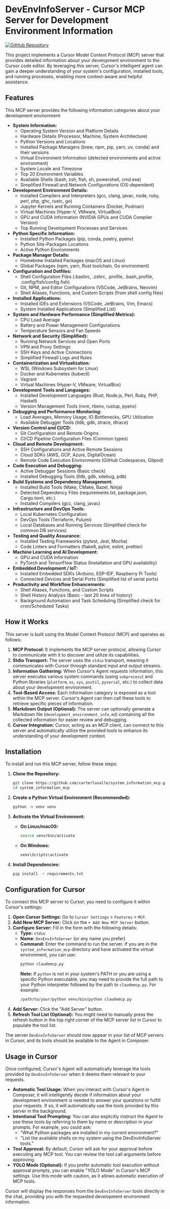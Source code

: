 # DevEnvInfoServer - Cursor MCP Server for Development Environment Information

[![GitHub Repository](https://img.shields.io/badge/GitHub-Repository-blue?logo=github)](https://github.com/carterlasalle/system_information_mcp)

This project implements a Cursor Model Context Protocol (MCP) server that provides detailed information about your development environment to the Cursor code editor.  By leveraging this server, Cursor's intelligent agent can gain a deeper understanding of your system's configuration, installed tools, and running processes, enabling more context-aware and helpful assistance.

## Features

This MCP server provides the following information categories about your development environment:

* **System Information:**
    * Operating System Version and Platform Details
    * Hardware Details (Processor, Machine, System Architecture)
    * Python Versions and Locations
    * Installed Package Managers (brew, npm, pip, yarn, uv, conda) and their versions
    * Virtual Environment Information (detected environments and active environment)
    * System Locale and Timezone
    * Top 20 Environment Variables
    * Available Shells (bash, zsh, fish, sh, powershell, cmd.exe)
    * Simplified Firewall and Network Configurations (OS-dependent)
* **Development Environment Details:**
    * Installed Compilers and Interpreters (gcc, clang, javac, node, ruby, perl, php, ghc, rustc, go)
    * Jupyter Kernels and Running Containers (Docker, Podman)
    * Virtual Machines (Hyper-V, VMware, VirtualBox)
    * GPU and CUDA Information (NVIDIA GPUs and CUDA Compiler Version)
    * Top Running Development Processes and Services
* **Python Specific Information:**
    * Installed Python Packages (pip, conda, poetry, pyenv)
    * Python Site-Packages Locations
    * Active Python Environments
* **Package Manager Details:**
    * Homebrew Installed Packages (macOS and Linux)
    * Global Packages (npm, yarn, Rust toolchain, Go environment)
* **Configuration and Dotfiles:**
    * Shell Configuration Files (.bashrc, .zshrc, .profile, .bash_profile, .config/fish/config.fish)
    * Git, NPM, and Editor Configurations (VSCode, JetBrains, Neovim)
    * Shell Aliases, Functions, and Custom Scripts (from shell config files)
* **Installed Applications:**
    * Installed IDEs and Extensions (VSCode, JetBrains, Vim, Emacs)
    * System Installed Applications (Simplified List)
* **System and Hardware Performance (Simplified Metrics):**
    * CPU Load Average
    * Battery and Power Management Configurations
    * Temperature Sensors and Fan Speeds
* **Network and Security (Simplified):**
    * Running Network Services and Open Ports
    * VPN and Proxy Settings
    * SSH Keys and Active Connections
    * Simplified Firewall Logs and Rules
* **Containerization and Virtualization:**
    * WSL (Windows Subsystem for Linux)
    * Docker and Kubernetes (kubectl)
    * Vagrant
    * Virtual Machines (Hyper-V, VMware, VirtualBox)
* **Development Tools and Languages:**
    * Installed Development Languages (Rust, Node.js, Perl, Ruby, PHP, Haskell)
    * Version Management Tools (nvm, rbenv, rustup, pyenv)
* **Debugging and Performance Monitoring:**
    * Load Averages, Memory Usage, IO Bottlenecks, GPU Utilization
    * Available Debugger Tools (lldb, gdb, strace, dtrace)
* **Version Control and CI/CD:**
    * Git Configuration and Remote Origins
    * CI/CD Pipeline Configuration Files (Common types)
* **Cloud and Remote Development:**
    * SSH Configurations and Active Remote Sessions
    * Cloud SDKs (AWS, GCP, Azure, DigitalOcean)
    * Remote Code Execution Environments (GitHub Codespaces, Gitpod)
* **Code Execution and Debugging:**
    * Active Debugger Sessions (Basic check)
    * Installed Debugging Tools (lldb, gdb, xdebug, pdb)
* **Build Systems and Dependency Management:**
    * Installed Build Tools (Make, CMake, Bazel, Ninja)
    * Detected Dependency Files (requirements.txt, package.json, Cargo.toml, etc.)
    * Installed Compilers (gcc, clang, javac)
* **Infrastructure and DevOps Tools:**
    * Local Kubernetes Configuration
    * DevOps Tools (Terraform, Pulumi)
    * Local Databases and Running Services (Simplified check for common DB services)
* **Testing and Quality Assurance:**
    * Installed Testing Frameworks (pytest, Jest, Mocha)
    * Code Linters and Formatters (flake8, pylint, eslint, prettier)
* **Machine Learning and AI Development:**
    * GPU and CUDA Information
    * PyTorch and TensorFlow Status (Installation and GPU availability)
* **Embedded Development / IoT:**
    * Installed Embedded SDKs (Arduino, ESP-IDF, Raspberry Pi Tools)
    * Connected Devices and Serial Ports (Simplified list of serial ports)
* **Productivity and Workflow Enhancements:**
    * Shell Aliases, Functions, and Custom Scripts
    * Shell History Analysis (Basic - last 20 lines of history)
    * Background Automation and Task Scheduling (Simplified check for cron/Scheduled Tasks)

## How it Works

This server is built using the Model Context Protocol (MCP) and operates as follows:

1.  **MCP Protocol:** It implements the MCP server protocol, allowing Cursor to communicate with it to discover and utilize its capabilities.
2.  **Stdio Transport:** The server uses the `stdio` transport, meaning it communicates with Cursor through standard input and output streams.
3.  **Information Gathering:** When Cursor's Agent requests information, this server executes various system commands (using `subprocess`) and Python libraries (`platform`, `os`, `sys`, `psutil`, `pyserial`, etc.) to collect data about your development environment.
4.  **Tool-Based Access:** Each information category is exposed as a tool within the MCP server. Cursor's Agent can then call these tools to retrieve specific pieces of information.
5.  **Markdown Output (Optional):** The server can optionally generate a Markdown file (`development_environment_info.md`) containing all the collected information for easier review and debugging.
6.  **Cursor Integration:** Cursor, acting as an MCP client, can connect to this server and automatically utilize the provided tools to enhance its understanding of your development context.

## Installation

To install and run this MCP server, follow these steps:

1.  **Clone the Repository:**
    ```bash
    git clone https://github.com/carterlasalle/system_information_mcp.git
    cd system_information_mcp
    ```

2.  **Create a Python Virtual Environment (Recommended):**
    ```bash
    python -m venv venv
    ```

3.  **Activate the Virtual Environment:**
    *   **On Linux/macOS:**
        ```bash
        source venv/bin/activate
        ```
    *   **On Windows:**
        ```bash
        venv\Scripts\activate
        ```

4.  **Install Dependencies:**
    ```bash
    pip install -r requirements.txt
    ```

## Configuration for Cursor

To connect this MCP server to Cursor, you need to configure it within Cursor's settings:

1.  **Open Cursor Settings:** Go to `Cursor Settings` > `Features` > `MCP`.
2.  **Add New MCP Server:** Click on the `+ Add New MCP Server` button.
3.  **Configure Server:** Fill in the form with the following details:
    *   **Type:** `stdio`
    *   **Name:** `DevEnvInfoServer` (or any name you prefer)
    *   **Command:**  Enter the command to run the server. If you are in the `system_information_mcp` directory and have activated the virtual environment, you can use:
        ```bash
        python claudemcp.py
        ```
        **Note:** If `python` is not in your system's PATH or you are using a specific Python executable, you may need to provide the full path to your Python interpreter followed by the path to `claudemcp.py`. For example:
        ```bash
        /path/to/your/python venv/bin/python claudemcp.py
        ```
4.  **Add Server:** Click the "Add Server" button.
5.  **Refresh Tool List (Optional):** You might need to manually press the refresh button in the top right corner of the MCP server list in Cursor to populate the tool list.

The server `DevEnvInfoServer` should now appear in your list of MCP servers in Cursor, and its tools should be available to the Agent in Composer.

## Usage in Cursor

Once configured, Cursor's Agent will automatically leverage the tools provided by `DevEnvInfoServer` when it deems them relevant to your requests.

*   **Automatic Tool Usage:**  When you interact with Cursor's Agent in Composer, it will intelligently decide if information about your development environment is needed to answer your questions or fulfill your requests. If so, it will automatically use the tools provided by this server in the background.
*   **Intentional Tool Prompting:** You can also explicitly instruct the Agent to use these tools by referring to them by name or description in your prompts. For example, you could ask:
    *   "What Python packages are installed in my current environment?"
    *   "List the available shells on my system using the DevEnvInfoServer tools."
*   **Tool Approval:** By default, Cursor will ask for your approval before executing any MCP tool. You can review the tool call arguments before approving.
*   **YOLO Mode (Optional):** If you prefer automatic tool execution without approval prompts, you can enable "YOLO Mode" in Cursor's MCP settings. Use this mode with caution, as it allows automatic execution of MCP tools.

Cursor will display the responses from the `DevEnvInfoServer` tools directly in the chat, providing you with the requested development environment information.
